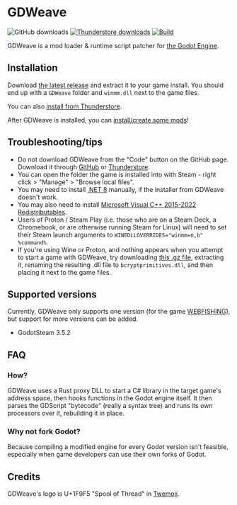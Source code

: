 # GDWeave

![GitHub downloads](https://img.shields.io/github/downloads/NotNite/GDWeave/total?label=GitHub%20downloads) [![Thunderstore downloads](https://img.shields.io/thunderstore/dt/NotNet/GDWeave?label=Thunderstore%20downloads)](https://thunderstore.io/c/webfishing/p/NotNet/GDWeave/) [![Build](https://github.com/NotNite/GDWeave/actions/workflows/build.yml/badge.svg)](https://github.com/NotNite/GDWeave/actions/workflows/build.yml)

GDWeave is a mod loader & runtime script patcher for [the Godot Engine](https://github.com/godotengine/godot).

## Installation

Download [the latest release](https://github.com/NotNite/GDWeave/releases/latest/download/GDWeave.zip) and extract it to your game install. You should end up with a `GDWeave` folder and `winmm.dll` next to the game files.

You can also [install from Thunderstore](https://thunderstore.io/c/webfishing/p/NotNet/GDWeave/).

After GDWeave is installed, you can [install/create some mods](https://github.com/NotNite/GDWeave/blob/main/MODS.md)!

## Troubleshooting/tips

- Do not download GDWeave from the "Code" button on the GitHub page. Download it through [GitHub](https://github.com/NotNite/GDWeave/releases/latest/download/GDWeave.zip) or [Thunderstore](https://thunderstore.io/c/webfishing/p/NotNet/GDWeave/).
- You can open the folder the game is installed into with Steam - right click > "Manage" > "Browse local files".
- You may need to install [.NET 8](https://dotnet.microsoft.com/en-us/download/dotnet/thank-you/sdk-8.0.403-windows-x64-installer) manually, if the installer from GDWeave doesn't work.
- You may also need to install [Microsoft Visual C++ 2015-2022 Redistributables](https://aka.ms/vs/17/release/vc_redist.x64.exe).
- Users of Proton / Steam Play (i.e. those who are on a Steam Deck, a Chromebook, or are otherwise running Steam for Linux) will need to set their Steam launch arguments to `WINEDLLOVERRIDES="winmm=n,b" %command%`.
- If you're using Wine or Proton, and nothing appears when you attempt to start a game with GDWeave, try downloading [this .gz file](https://github.com/binarylandia/wine_bcryptprimitives_dll_mock/releases/download/2024-11-04_16-27-34/bcryptprimitives.dll-2024-11-04_16-27-34.gz), extracting it, renaming the resulting .dll file to `bcryptprimitives.dll`, and then placing it next to the game files.

## Supported versions

Currently, GDWeave only supports one version (for the game [WEBFISHING](https://store.steampowered.com/app/3146520/WEBFISHING/)), but support for more versions can be added.

- GodotSteam 3.5.2

## FAQ

### How?

GDWeave uses a Rust proxy DLL to start a C# library in the target game's address space, then hooks functions in the Godot engine itself. It then parses the GDScript "bytecode" (really a syntax tree) and runs its own processors over it, rebuilding it in place.

### Why not fork Godot?

Because compiling a modified engine for every Godot version isn't feasible, especially when game developers can use their own forks of Godot.

## Credits

GDWeave's logo is U+1F9F5 "Spool of Thread" in [Twemoji](https://github.com/twitter/twemoji/blob/d94f4cf793e6d5ca592aa00f58a88f6a4229ad43/assets/svg/1f9f5.svg?plain=1).
